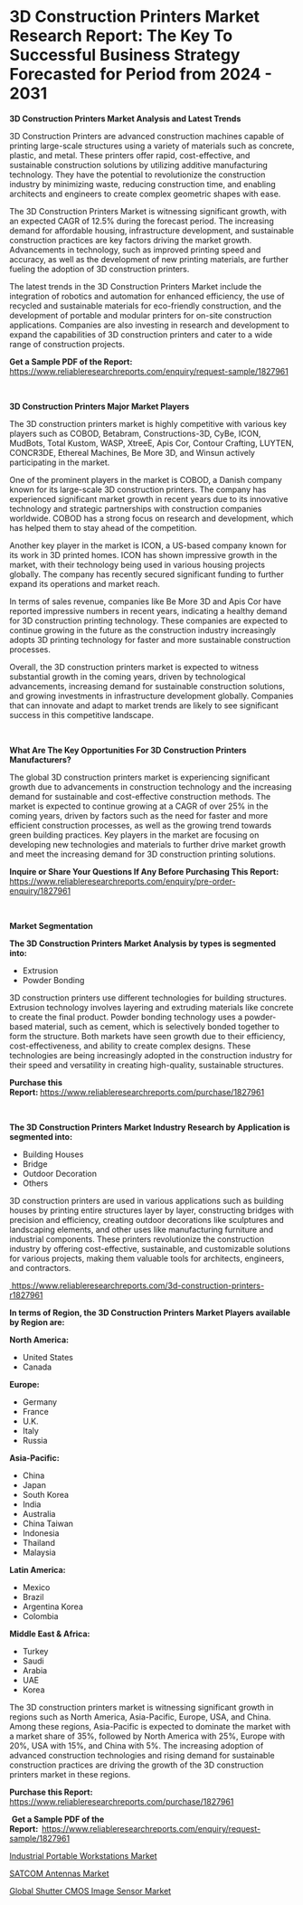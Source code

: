 <p><h1>3D Construction Printers Market Research Report: The Key To Successful Business Strategy Forecasted for Period from 2024 - 2031</h1></p><p><strong>3D Construction Printers Market Analysis and Latest Trends</strong></p>
<p><p>3D Construction Printers are advanced construction machines capable of printing large-scale structures using a variety of materials such as concrete, plastic, and metal. These printers offer rapid, cost-effective, and sustainable construction solutions by utilizing additive manufacturing technology. They have the potential to revolutionize the construction industry by minimizing waste, reducing construction time, and enabling architects and engineers to create complex geometric shapes with ease.</p><p>The 3D Construction Printers Market is witnessing significant growth, with an expected CAGR of 12.5% during the forecast period. The increasing demand for affordable housing, infrastructure development, and sustainable construction practices are key factors driving the market growth. Advancements in technology, such as improved printing speed and accuracy, as well as the development of new printing materials, are further fueling the adoption of 3D construction printers.</p><p>The latest trends in the 3D Construction Printers Market include the integration of robotics and automation for enhanced efficiency, the use of recycled and sustainable materials for eco-friendly construction, and the development of portable and modular printers for on-site construction applications. Companies are also investing in research and development to expand the capabilities of 3D construction printers and cater to a wide range of construction projects.</p></p>
<p><strong>Get a Sample PDF of the Report:&nbsp;</strong> <a href="https://www.reliableresearchreports.com/enquiry/request-sample/1827961">https://www.reliableresearchreports.com/enquiry/request-sample/1827961</a></p>
<p>&nbsp;</p>
<p><strong>3D Construction Printers Major Market Players</strong></p>
<p><p>The 3D construction printers market is highly competitive with various key players such as COBOD, Betabram, Constructions-3D, CyBe, ICON, MudBots, Total Kustom, WASP, XtreeE, Apis Cor, Contour Crafting, LUYTEN, CONCR3DE, Ethereal Machines, Be More 3D, and Winsun actively participating in the market.</p><p>One of the prominent players in the market is COBOD, a Danish company known for its large-scale 3D construction printers. The company has experienced significant market growth in recent years due to its innovative technology and strategic partnerships with construction companies worldwide. COBOD has a strong focus on research and development, which has helped them to stay ahead of the competition.</p><p>Another key player in the market is ICON, a US-based company known for its work in 3D printed homes. ICON has shown impressive growth in the market, with their technology being used in various housing projects globally. The company has recently secured significant funding to further expand its operations and market reach.</p><p>In terms of sales revenue, companies like Be More 3D and Apis Cor have reported impressive numbers in recent years, indicating a healthy demand for 3D construction printing technology. These companies are expected to continue growing in the future as the construction industry increasingly adopts 3D printing technology for faster and more sustainable construction processes.</p><p>Overall, the 3D construction printers market is expected to witness substantial growth in the coming years, driven by technological advancements, increasing demand for sustainable construction solutions, and growing investments in infrastructure development globally. Companies that can innovate and adapt to market trends are likely to see significant success in this competitive landscape.</p></p>
<p>&nbsp;</p>
<p><strong>What Are The Key Opportunities For 3D Construction Printers Manufacturers?</strong></p>
<p><p>The global 3D construction printers market is experiencing significant growth due to advancements in construction technology and the increasing demand for sustainable and cost-effective construction methods. The market is expected to continue growing at a CAGR of over 25% in the coming years, driven by factors such as the need for faster and more efficient construction processes, as well as the growing trend towards green building practices. Key players in the market are focusing on developing new technologies and materials to further drive market growth and meet the increasing demand for 3D construction printing solutions.</p></p>
<p><strong>Inquire or Share Your Questions If Any Before Purchasing This Report:</strong> <a href="https://www.reliableresearchreports.com/enquiry/pre-order-enquiry/1827961">https://www.reliableresearchreports.com/enquiry/pre-order-enquiry/1827961</a></p>
<p>&nbsp;</p>
<p><strong>Market Segmentation</strong></p>
<p><strong>The 3D Construction Printers Market Analysis by types is segmented into:</strong></p>
<p><ul><li>Extrusion</li><li>Powder Bonding</li></ul></p>
<p><p>3D construction printers use different technologies for building structures. Extrusion technology involves layering and extruding materials like concrete to create the final product. Powder bonding technology uses a powder-based material, such as cement, which is selectively bonded together to form the structure. Both markets have seen growth due to their efficiency, cost-effectiveness, and ability to create complex designs. These technologies are being increasingly adopted in the construction industry for their speed and versatility in creating high-quality, sustainable structures.</p></p>
<p><strong>Purchase this Report:&nbsp;</strong><a href="https://www.reliableresearchreports.com/purchase/1827961">https://www.reliableresearchreports.com/purchase/1827961</a></p>
<p>&nbsp;</p>
<p><strong>The 3D Construction Printers Market Industry Research by Application is segmented into:</strong></p>
<p><ul><li>Building Houses</li><li>Bridge</li><li>Outdoor Decoration</li><li>Others</li></ul></p>
<p><p>3D construction printers are used in various applications such as building houses by printing entire structures layer by layer, constructing bridges with precision and efficiency, creating outdoor decorations like sculptures and landscaping elements, and other uses like manufacturing furniture and industrial components. These printers revolutionize the construction industry by offering cost-effective, sustainable, and customizable solutions for various projects, making them valuable tools for architects, engineers, and contractors.</p></p>
<p><a href="https://www.reliableresearchreports.com/3d-construction-printers-r1827961">&nbsp;https://www.reliableresearchreports.com/3d-construction-printers-r1827961</a></p>
<p><strong>In terms of Region, the 3D Construction Printers Market Players available by Region are:</strong></p>
<p>
    <p> <strong> North America: </strong>
        <ul>
            <li>United States</li>
            <li>Canada</li>
        </ul>
        </p> 
    <p> <strong> Europe: </strong>
        <ul>
            <li>Germany</li>
            <li>France</li>
            <li>U.K.</li>
            <li>Italy</li>
            <li>Russia</li>
        </ul>
        </p> 
    <p> <strong> Asia-Pacific: </strong>
        <ul>
            <li>China</li>
            <li>Japan</li>
            <li>South Korea</li>
            <li>India</li>
            <li>Australia</li>
            <li>China Taiwan</li>
            <li>Indonesia</li>
            <li>Thailand</li>
            <li>Malaysia</li>
        </ul>
        </p> 
    <p> <strong> Latin America: </strong>
        <ul>
            <li>Mexico</li>
            <li>Brazil</li>
            <li>Argentina Korea</li>
            <li>Colombia</li>
        </ul>
        </p> 
    <p> <strong> Middle East & Africa: </strong>
        <ul>
            <li>Turkey</li>
            <li>Saudi</li>
            <li>Arabia</li>
            <li>UAE</li>
            <li>Korea</li>
        </ul>
    </p>
    </p>
<p><p>The 3D construction printers market is witnessing significant growth in regions such as North America, Asia-Pacific, Europe, USA, and China. Among these regions, Asia-Pacific is expected to dominate the market with a market share of 35%, followed by North America with 25%, Europe with 20%, USA with 15%, and China with 5%. The increasing adoption of advanced construction technologies and rising demand for sustainable construction practices are driving the growth of the 3D construction printers market in these regions.</p></p>
<p><strong>Purchase this Report: </strong><a href="https://www.reliableresearchreports.com/purchase/1827961">https://www.reliableresearchreports.com/purchase/1827961</a></p>
<p>&nbsp;<strong>Get a Sample PDF of the Report:&nbsp;&nbsp;</strong><a href="https://www.reliableresearchreports.com/enquiry/request-sample/1827961">https://www.reliableresearchreports.com/enquiry/request-sample/1827961</a></p>
<p><strong></strong></p>
<p><p><a href="https://www.linkedin.com/pulse/industrial-portable-workstations-market-trends-analysis-forecasted-kde0c?trackingId=2VD%2FUtfTnzkL9ZKIDE3JHg%3D%3D">Industrial Portable Workstations Market</a></p><p><a href="https://www.linkedin.com/pulse/satcom-antennas-market-insights-cagr-trends-growth-strategies-6scmc?trackingId=gr1C94acrH1ja46Fuf7DAQ%3D%3D">SATCOM Antennas Market</a></p><p><a href="https://www.linkedin.com/pulse/decoding-global-shutter-cmos-image-sensor-market-metrics-mut8c?trackingId=GruI8LNl2tTbbUbc%2BocYNw%3D%3D">Global Shutter CMOS Image Sensor Market</a></p></p>